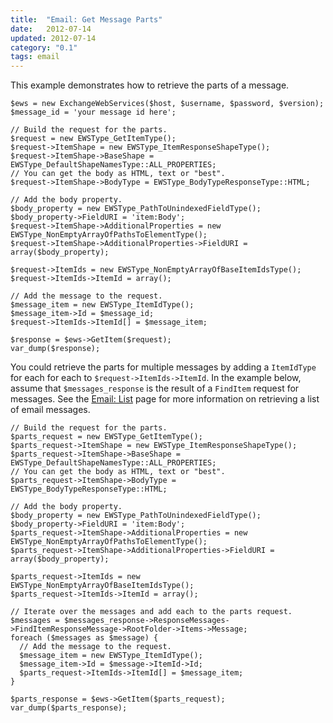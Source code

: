 ```yaml
---
title:  "Email: Get Message Parts"
date:   2012-07-14
updated: 2012-07-14
category: "0.1"
tags: email
---
```

This example demonstrates how to retrieve the parts of a message.

```php?start_inline=1
$ews = new ExchangeWebServices($host, $username, $password, $version);
$message_id = 'your message id here';

// Build the request for the parts.
$request = new EWSType_GetItemType();
$request->ItemShape = new EWSType_ItemResponseShapeType();
$request->ItemShape->BaseShape = EWSType_DefaultShapeNamesType::ALL_PROPERTIES;
// You can get the body as HTML, text or "best".
$request->ItemShape->BodyType = EWSType_BodyTypeResponseType::HTML;

// Add the body property.
$body_property = new EWSType_PathToUnindexedFieldType();
$body_property->FieldURI = 'item:Body';
$request->ItemShape->AdditionalProperties = new EWSType_NonEmptyArrayOfPathsToElementType();
$request->ItemShape->AdditionalProperties->FieldURI = array($body_property);

$request->ItemIds = new EWSType_NonEmptyArrayOfBaseItemIdsType();
$request->ItemIds->ItemId = array();

// Add the message to the request.
$message_item = new EWSType_ItemIdType();
$message_item->Id = $message_id;
$request->ItemIds->ItemId[] = $message_item;

$response = $ews->GetItem($request);
var_dump($response);
```

You could retrieve the parts for multiple messages by adding a `ItemIdType` for
each for each to `$request->ItemIds->ItemId`. In the example below, assume that
`$messages_response` is the result of a `FindItem` request for messages. See the
[Email: List](/php-ews/doc/0.1/examples/email-list.html) page for more
information on retrieving a list of email messages.

```php?start_inline=1
// Build the request for the parts.
$parts_request = new EWSType_GetItemType();
$parts_request->ItemShape = new EWSType_ItemResponseShapeType();
$parts_request->ItemShape->BaseShape = EWSType_DefaultShapeNamesType::ALL_PROPERTIES;
// You can get the body as HTML, text or "best".
$parts_request->ItemShape->BodyType = EWSType_BodyTypeResponseType::HTML;

// Add the body property.
$body_property = new EWSType_PathToUnindexedFieldType();
$body_property->FieldURI = 'item:Body';
$parts_request->ItemShape->AdditionalProperties = new EWSType_NonEmptyArrayOfPathsToElementType();
$parts_request->ItemShape->AdditionalProperties->FieldURI = array($body_property);

$parts_request->ItemIds = new EWSType_NonEmptyArrayOfBaseItemIdsType();
$parts_request->ItemIds->ItemId = array();

// Iterate over the messages and add each to the parts request.
$messages = $messages_response->ResponseMessages->FindItemResponseMessage->RootFolder->Items->Message;
foreach ($messages as $message) {
  // Add the message to the request.
  $message_item = new EWSType_ItemIdType();
  $message_item->Id = $message->ItemId->Id;
  $parts_request->ItemIds->ItemId[] = $message_item;
}

$parts_response = $ews->GetItem($parts_request);
var_dump($parts_response);
```
